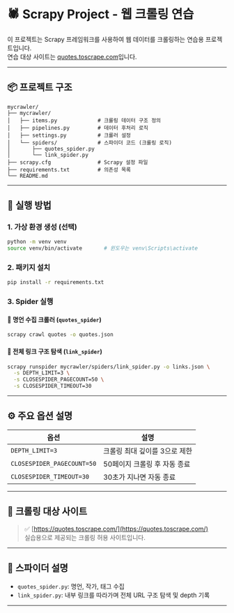 # 🕷️ Scrapy Project - 웹 크롤링 연습

이 프로젝트는 Scrapy 프레임워크를 사용하여 웹 데이터를 크롤링하는 연습용 프로젝트입니다.  
연습 대상 사이트는 [quotes.toscrape.com](https://quotes.toscrape.com/)입니다.

---

## 📦 프로젝트 구조

```
mycrawler/
├── mycrawler/
│   ├── items.py             # 크롤링 데이터 구조 정의
│   ├── pipelines.py         # 데이터 후처리 로직
│   ├── settings.py          # 크롤러 설정
│   └── spiders/             # 스파이더 코드 (크롤링 로직)
│       ├── quotes_spider.py
│       └── link_spider.py
├── scrapy.cfg               # Scrapy 설정 파일
├── requirements.txt         # 의존성 목록
└── README.md
```

---

## 🚀 실행 방법

### 1. 가상 환경 생성 (선택)
```bash
python -m venv venv
source venv/bin/activate       # 윈도우는 venv\Scripts\activate
```

### 2. 패키지 설치
```bash
pip install -r requirements.txt
```

### 3. Spider 실행

#### 📘 명언 수집 크롤러 (`quotes_spider`)
```bash
scrapy crawl quotes -o quotes.json
```

#### 🔗 전체 링크 구조 탐색 (`link_spider`)
```bash
scrapy runspider mycrawler/spiders/link_spider.py -o links.json \
  -s DEPTH_LIMIT=3 \
  -s CLOSESPIDER_PAGECOUNT=50 \
  -s CLOSESPIDER_TIMEOUT=30
```

---

## ⚙️ 주요 옵션 설명

| 옵션 | 설명 |
|------|------|
| `DEPTH_LIMIT=3` | 크롤링 최대 깊이를 3으로 제한 |
| `CLOSESPIDER_PAGECOUNT=50` | 50페이지 크롤링 후 자동 종료 |
| `CLOSESPIDER_TIMEOUT=30` | 30초가 지나면 자동 종료 |

---

## 🧾 크롤링 대상 사이트

> ✅ [https://quotes.toscrape.com/](https://quotes.toscrape.com/)  
> 실습용으로 제공되는 크롤링 허용 사이트입니다.

---

## 🧪 스파이더 설명

- `quotes_spider.py`: 명언, 작가, 태그 수집
- `link_spider.py`: 내부 링크를 따라가며 전체 URL 구조 탐색 및 depth 기록

---
